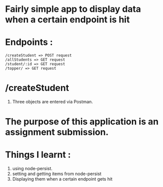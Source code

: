 # Fairly simple app to display data when a certain endpoint is hit

# Endpoints : 

    /createStudent => POST request
    /allStudents => GET request
    /student/:id => GET request
    /topper/ => GET request

# /createStudent 

1. Three objects are entered via Postman.

# The purpose of this application is an assignment submission.

# Things I learnt :

1. using node-persist.
2. setting and getting items from node-persist
3. Displaying them when a certain endpoint gets hit
